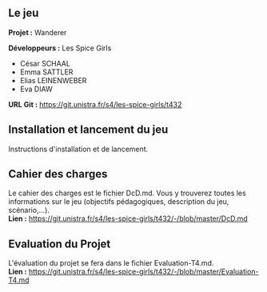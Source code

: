 ## Le jeu

**Projet :** Wanderer

**Développeurs :** Les Spice Girls 
- César SCHAAL
- Emma SATTLER
- Elias LEINENWEBER
- Eva DIAW

**URL Git :** https://git.unistra.fr/s4/les-spice-girls/t432

## Installation et lancement du jeu 
Instructions d'installation et de lancement. 

## Cahier des charges
Le cahier des charges est le fichier DcD.md. Vous y trouverez toutes les informations sur le jeu (objectifs pédagogiques, description du jeu, scénario,...).<br>
**Lien :** https://git.unistra.fr/s4/les-spice-girls/t432/-/blob/master/DcD.md

## Evaluation du Projet
L'évaluation du projet se fera dans le fichier Evaluation-T4.md. <br>
**Lien :** https://git.unistra.fr/s4/les-spice-girls/t432/-/blob/master/Evaluation-T4.md



